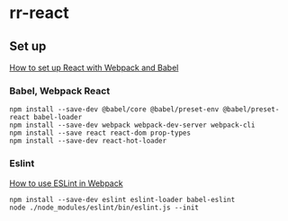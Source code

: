 # rr-react

## Set up

[How to set up React with Webpack and Babel](https://www.robinwieruch.de/minimal-react-webpack-babel-setup)

### Babel, Webpack React

```
npm install --save-dev @babel/core @babel/preset-env @babel/preset-react babel-loader
npm install --save-dev webpack webpack-dev-server webpack-cli
npm install --save react react-dom prop-types
npm install --save-dev react-hot-loader
```

### Eslint

[How to use ESLint in Webpack](https://www.robinwieruch.de/webpack-eslint)

```
npm install --save-dev eslint eslint-loader babel-eslint
node ./node_modules/eslint/bin/eslint.js --init
```

